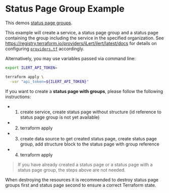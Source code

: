 # Status Page Group Example

This demos [status page groups](https://docs.ilert.com/incident-comms-and-status-pages/status-pages).

This example will create a service, a status page group and a status page containing the group including the service in the specified organization. See https://registry.terraform.io/providers/iLert/ilert/latest/docs for details on configuring [`providers.tf`](./providers.tf) accordingly.

Alternatively, you may use variables passed via command line:

```sh
export ILERT_API_TOKEN=
```

```sh
terraform apply \
  -var "api_token=${ILERT_API_TOKEN}"
```

If you want to create a **status page with groups**, please follow the following instructions:

- 1. create service, create status page without structure (id reference to status page group is not yet available)
- 2. terraform apply
- 3. create data source to get created status page, create status page group, add structure block to the status page with group reference
- 4. terraform apply

> If you have already created a status page or a status page with a status page group, the steps above are not needed.

When destroying the resources it is recommended to destroy status page groups first and status page second to ensure a correct Terraform state.
